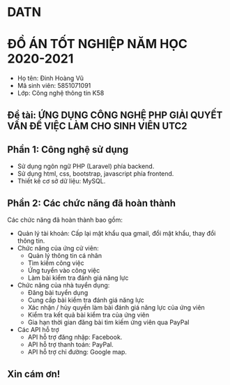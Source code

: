 # DATN
# ĐỒ ÁN TỐT NGHIỆP NĂM HỌC 2020-2021
+ Họ tên: Đinh Hoàng Vũ
+ Mã sinh viên: 5851071091
+ Lớp: Công nghệ thông tin K58
## Đề tài: ỨNG DỤNG CÔNG NGHỆ PHP GIẢI QUYẾT VẤN ĐỀ VIỆC LÀM CHO SINH VIÊN UTC2
## Phần 1: Công nghệ sử dụng
- Sử dụng ngôn ngữ PHP (Laravel) phía backend.
- Sử dụng html, css, bootstrap, javascript phía frontend.
- Thiết kế cơ sở dữ liệu: MySQL.
## Phần 2: Các chức năng đã hoàn thành
Các chức năng đã hoàn thành bao gồm: 
- Quản lý tài khoản: Cấp lại mật khẩu qua gmail, đổi mật khẩu, thay đổi thông tin.
- Chức năng của ứng cử viên:
    + Quản lý thông tin cá nhân
	+ Tìm kiếm công việc
	+ Ứng tuyển vào công việc
	+ Làm bài kiểm tra đánh giá năng lực
- Chức năng của nhà tuyển dụng:
	+ Đăng bài tuyển dụng
	+ Cung cấp bài kiểm tra đánh giá năng lực
	+ Xác nhận / hủy quyền làm bài đánh giá năng lực của ứng viên
	+ Kiểm tra kết quả bài kiểm tra của ứng viên
	+ Gia hạn thời gian đăng bài tìm kiếm ứng viên qua PayPal
- Các API hỗ trợ
	+ API hỗ trợ đăng nhập: Facebook.
	+ API hỗ trợ thanh toán: PayPal.
	+ API hỗ trợ chỉ đường: Google map.
## Xin cám ơn!

